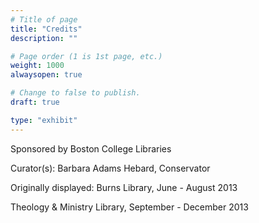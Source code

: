 ```yaml
---
# Title of page
title: "Credits"
description: ""

# Page order (1 is 1st page, etc.)
weight: 1000
alwaysopen: true

# Change to false to publish.
draft: true

type: "exhibit"
---
```


Sponsored by Boston College Libraries

Curator(s): Barbara Adams Hebard, Conservator

Originally displayed: Burns Library, June - August 2013

Theology & Ministry Library, September - December 2013
